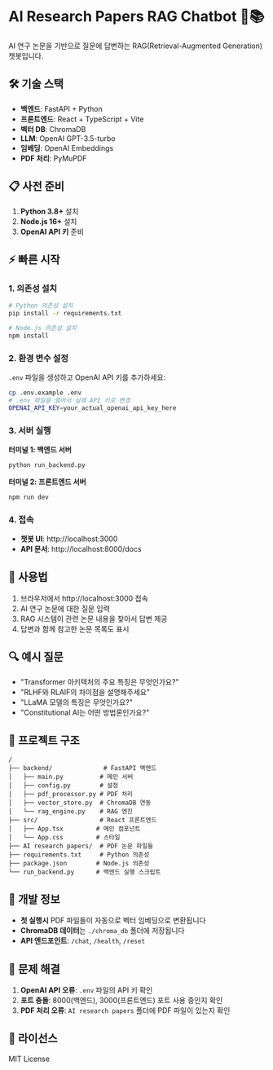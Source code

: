 # AI Research Papers RAG Chatbot 🤖📚

AI 연구 논문을 기반으로 질문에 답변하는 RAG(Retrieval-Augmented Generation) 챗봇입니다.

## 🛠️ 기술 스택

- **백엔드**: FastAPI + Python
- **프론트엔드**: React + TypeScript + Vite
- **벡터 DB**: ChromaDB
- **LLM**: OpenAI GPT-3.5-turbo
- **임베딩**: OpenAI Embeddings
- **PDF 처리**: PyMuPDF

## 📋 사전 준비

1. **Python 3.8+** 설치
2. **Node.js 16+** 설치  
3. **OpenAI API 키** 준비

## ⚡ 빠른 시작

### 1. 의존성 설치

```bash
# Python 의존성 설치
pip install -r requirements.txt

# Node.js 의존성 설치  
npm install
```

### 2. 환경 변수 설정

`.env` 파일을 생성하고 OpenAI API 키를 추가하세요:

```bash
cp .env.example .env
# .env 파일을 열어서 실제 API 키로 변경
OPENAI_API_KEY=your_actual_openai_api_key_here
```

### 3. 서버 실행

**터미널 1: 백엔드 서버**
```bash
python run_backend.py
```

**터미널 2: 프론트엔드 서버**
```bash
npm run dev
```

### 4. 접속

- **챗봇 UI**: http://localhost:3000
- **API 문서**: http://localhost:8000/docs

## 📖 사용법

1. 브라우저에서 http://localhost:3000 접속
2. AI 연구 논문에 대한 질문 입력
3. RAG 시스템이 관련 논문 내용을 찾아서 답변 제공
4. 답변과 함께 참고한 논문 목록도 표시

## 🔍 예시 질문

- "Transformer 아키텍처의 주요 특징은 무엇인가요?"
- "RLHF와 RLAIF의 차이점을 설명해주세요"
- "LLaMA 모델의 특징은 무엇인가요?"
- "Constitutional AI는 어떤 방법론인가요?"

## 📁 프로젝트 구조

```
/
├── backend/              # FastAPI 백엔드
│   ├── main.py          # 메인 서버
│   ├── config.py        # 설정
│   ├── pdf_processor.py # PDF 처리
│   ├── vector_store.py  # ChromaDB 연동
│   └── rag_engine.py    # RAG 엔진
├── src/                 # React 프론트엔드
│   ├── App.tsx         # 메인 컴포넌트
│   └── App.css         # 스타일
├── AI research papers/  # PDF 논문 파일들
├── requirements.txt     # Python 의존성
├── package.json        # Node.js 의존성
└── run_backend.py      # 백엔드 실행 스크립트
```

## 🔧 개발 정보

- **첫 실행시** PDF 파일들이 자동으로 벡터 임베딩으로 변환됩니다
- **ChromaDB 데이터**는 `./chroma_db` 폴더에 저장됩니다
- **API 엔드포인트**: `/chat`, `/health`, `/reset`

## 🚨 문제 해결

1. **OpenAI API 오류**: `.env` 파일의 API 키 확인
2. **포트 충돌**: 8000(백엔드), 3000(프론트엔드) 포트 사용 중인지 확인
3. **PDF 처리 오류**: `AI research papers` 폴더에 PDF 파일이 있는지 확인

## 📝 라이선스

MIT License
